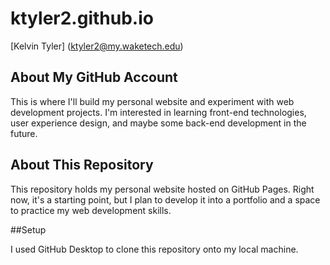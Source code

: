 # ktyler2.github.io

[Kelvin Tyler] (ktyler2@my.waketech.edu)

## About My GitHub Account

This is where I'll build my personal website and experiment with web development projects. I'm interested in learning front-end technologies, user experience design, and maybe some back-end development in the future.

## About This Repository

This repository holds my personal website hosted on GitHub Pages.  Right now, it's a starting point, but I plan to develop it into a portfolio and a space to practice my web development skills.

##Setup

I used GitHub Desktop to clone this repository onto my local machine.